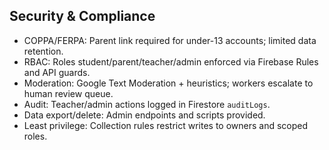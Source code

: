 ## Security & Compliance

- COPPA/FERPA: Parent link required for under-13 accounts; limited data retention.
- RBAC: Roles student/parent/teacher/admin enforced via Firebase Rules and API guards.
- Moderation: Google Text Moderation + heuristics; workers escalate to human review queue.
- Audit: Teacher/admin actions logged in Firestore `auditLogs`.
- Data export/delete: Admin endpoints and scripts provided.
- Least privilege: Collection rules restrict writes to owners and scoped roles.